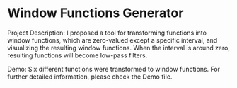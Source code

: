 # Window Functions Generator

Project Description:
I proposed a tool for transforming functions into window functions, which are
zero-valued except a specific interval, and visualizing the resulting window functions.
When the interval is around zero, resulting functions will become low-pass filters.

Demo:
Six different functions were transformed to window functions.
For further detailed information, please check the Demo file.
